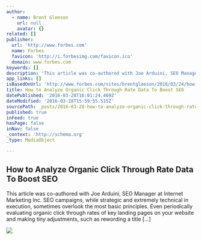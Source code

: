 ```yaml
---
author:
  - name: Brent Gleeson
    url: null
    avatar: {}
related: []
publisher:
  url: 'http://www.forbes.com'
  name: Forbes
  favicon: 'http://i.forbesimg.com/favicon.ico'
  domain: www.forbes.com
keywords: []
description: 'This article was co-authored with Joe Arduini, SEO Manager at Internet Marketing Inc. SEO campaigns, while strategic and extremely technical in execution, sometimes overlook the most basic principles. Even periodically evaluating organic click through rates of key landing pages on your website and making tiny adjustments, such as rewording a title [...]'
app_links: []
isBasedOnUrl: 'http://www.forbes.com/sites/brentgleeson/2016/03/24/how-to-analyze-organic-click-through-rate-data-to-boost-seo/'
title: How to Analyze Organic Click Through Rate Data To Boost SEO
datePublished: '2016-03-28T16:01:24.469Z'
dateModified: '2016-03-28T15:59:55.515Z'
sourcePath: _posts/2016-03-28-how-to-analyze-organic-click-through-rate-data-to-boost-seo.md
published: true
inFeed: true
hasPage: false
inNav: false
_context: 'http://schema.org'
_type: MediaObject

---
```

<article style=""><h1>How to Analyze Organic Click Through Rate Data To Boost SEO</h1><p>This article was co-authored with Joe Arduini, SEO Manager at Internet Marketing Inc. SEO campaigns, while strategic and extremely technical in execution, sometimes overlook the most basic principles. Even periodically evaluating organic click through rates of key landing pages on your website and making tiny adjustments, such as rewording a title [...]</p><img src="http://i.forbesimg.com/media/assets/forbes_1200x1200.jpg" /></article>